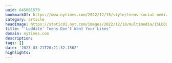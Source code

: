 ```yaml
---
uuid: 645601579
bookmarkOf: https://www.nytimes.com/2022/12/15/style/teens-social-media.html
category: article
headImage: https://static01.nyt.com/images/2022/12/18/multimedia/15LUDDITE-TEENS-4-c878/15LUDDITE-TEENS-4-c878-largeHorizontalJumbo.jpg
title: "‘Luddite’ Teens Don’t Want Your Likes"
domain: nytimes.com
description: 
tags: []
date: '2023-03-21T20:21:32.156Z'
highlights: 
---
```



